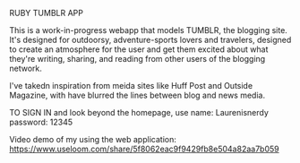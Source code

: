 RUBY TUMBLR APP

This is a work-in-progress webapp that models TUMBLR, the blogging site. It's designed for outdoorsy, adventure-sports lovers and travelers, designed to create an atmosphere for the user and get them excited about what they're writing, sharing, and reading from other users of the blogging network. 

I've takedn inspiration from meida sites like Huff Post and Outside Magazine, with have blurred the lines between blog and news media. 

TO SIGN IN and look beyond the homepage, use 
name: Laurenisnerdy
password: 12345

Video demo of my using the web application:
https://www.useloom.com/share/5f8062eac9f9429fb8e504a82aa7b059
